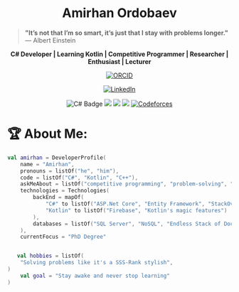 <h1 align="center">Amirhan Ordobaev</h1>

> **"It’s not that I’m so smart, it’s just that I stay with problems longer."**  
> — Albert Einstein

<p align="center">
  <b>C# Developer | Learning Kotlin | Competitive Programmer | Researcher | Enthusiast | Lecturer</b>
</p>
<p align="center">
  <a href="https://orcid.org/0009-0008-2713-3539" target="_blank">
    <img src="https://img.shields.io/badge/ORCID-0009--0008--2713--3539-A6CE39?style=for-the-badge&logo=orcid&logoColor=white" alt="ORCID">
  </a>
</p>
<p align="center">
<a href="https://www.linkedin.com/in/amirhan-ordobaev-47543023b/" target="_blank">
<img src="https://img.shields.io/static/v1?label=LinkedIn&message=Connect&color=0077B5&style=for-the-badge&logo=linkedin&logoColor=white" alt="LinkedIn">
  </a>
</p>
  </a>
</p>
<p align="center">
  <img src="https://img.shields.io/badge/C%23-%2368217A?style=for-the-badge&logo=c-sharp&logoColor=white" alt="C# Badge">
  <img src="https://img.shields.io/badge/C%2B%2B-%2300599C.svg?style=for-the-badge&logo=c%2B%2B&logoColor=white">
  <img src="https://img.shields.io/badge/Kotlin-%237F52FF.svg?style=for-the-badge&logo=kotlin&logoColor=white">
  <img src="https://img.shields.io/badge/ICPC-%230092CC.svg?style=for-the-badge&logo=codeforces&logoColor=white">
  <a href="https://codeforces.com/profile/amirhanordobaev" target="_blank">
    <img src="https://img.shields.io/badge/Codeforces-007ACC?style=for-the-badge&logo=codeforces&logoColor=white" alt="Codeforces">
  </a>
</p>
    
# 🏆 About Me:

```Kotlin
val amirhan = DeveloperProfile(
    name = "Amirhan",
    pronouns = listOf("he", "him"),
    code = listOf("C#", "Kotlin", "C++"),
    askMeAbout = listOf("competitive programming", "problem-solving", "researching", "debugging in the middle of the night", "coffee addiction"),
    technologies = Technologies(
        backEnd = mapOf(
            "C#" to listOf("ASP.Net Core", "Entity Framework", "StackOverflow FAQs"),
            "Kotlin" to listOf("Firebase", "Kotlin's magic features")
        ),
        databases = listOf("SQL Server", "NoSQL", "Endless Stack of Documentation")
    ),
    currentFocus = "PhD Degree"


   val hobbies = listOf(
    "Solving problems like it's a SSS-Rank stylish",
)
    val goal = "Stay awake and never stop learning"
)
```

